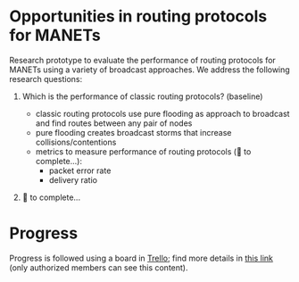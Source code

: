 # Opportunities in routing protocols for MANETs
Research prototype to evaluate the performance of routing protocols for MANETs using a variety of broadcast approaches.
We address the following research questions:

1. Which is the performance of classic routing protocols? (baseline)
	- classic routing protocols use pure flooding as approach to broadcast and find routes between any pair of nodes
	- pure flooding creates broadcast storms that increase collisions/contentions
	- metrics to measure performance of routing protocols (:pencil: to complete...):
		- packet error rate
		- delivery ratio

1. :pencil: to complete...

# Progress
Progress is followed using a board in [Trello](https://trello.com); find more details in [this link](https://trello.com/b/ZMJaE2mZ) (only authorized members can see this content).
